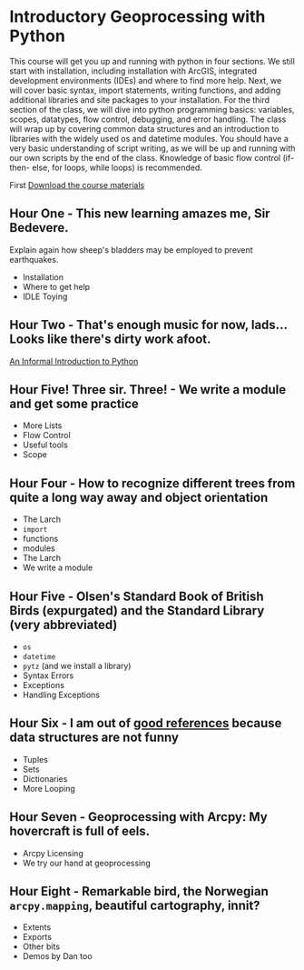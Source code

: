 # Introductory Geoprocessing with Python

This course will get you up and running with python in four sections. We still
start with installation, including installation with ArcGIS, integrated
development environments (IDEs) and where to find more help. Next, we will
cover basic syntax, import statements, writing functions, and adding
additional libraries and site packages to your installation. For the third
section of the class, we will dive into python programming basics: variables,
scopes, datatypes, flow control, debugging, and error handling. The class will
wrap up by covering common data structures and an introduction to libraries
with the widely used os and datetime modules. You should have a very basic
understanding of script writing, as we will be up and running with our own
scripts by the end of the class. Knowledge of basic flow control (if-then-
else, for loops, while loops) is recommended.

First [Download the course
materials](https://www.dropbox.com/s/65inpcp9xnxe1w9/stlco.zip)
  
  
## Hour One - This new learning amazes me, Sir Bedevere.
Explain again how sheep's bladders may be employed to prevent earthquakes.
* Installation
* Where to get help
* IDLE Toying
  
## Hour Two - That's enough music for now, lads... Looks like there's dirty work afoot.  
[An Informal Introduction to Python](http://docs.python.org/2/tutorial/introduction.html)

## Hour Five! Three sir. Three! - We write a module and get some practice
* More Lists
* Flow Control
* Useful tools
* Scope

## Hour Four - How to recognize different trees from quite a long way away and object orientation
* The Larch
* ```import```
* functions
* modules
* The Larch
* We write a module

## Hour Five - Olsen's Standard Book of British Birds (expurgated) and the Standard Library (very abbreviated)  
* ```os```
* ```datetime```
* ```pytz``` (and we install a library)  
* Syntax Errors
* Exceptions
* Handling Exceptions
  
## Hour Six - I am out of [good references](https://docs.python.org/2/faq/general.html#do-i-have-to-like-monty-python-s-flying-circus) because data structures are not funny  
* Tuples
* Sets
* Dictionaries
* More Looping  
  
## Hour Seven - Geoprocessing with Arcpy: My hovercraft is full of eels.
* Arcpy Licensing
* We try our hand at geoprocessing
  
## Hour Eight - Remarkable bird, the Norwegian ```arcpy.mapping```, beautiful cartography, innit?  
* Extents
* Exports
* Other bits
* Demos by Dan too  
  
